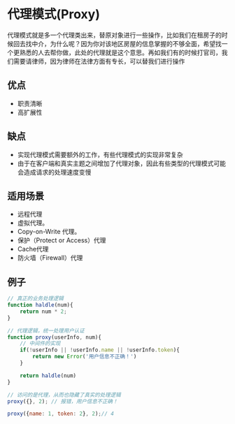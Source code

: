 # 代理模式(Proxy)

代理模式就是多一个代理类出来，替原对象进行一些操作，比如我们在租房子的时候回去找中介，为什么呢？因为你对该地区房屋的信息掌握的不够全面，希望找一个更熟悉的人去帮你做，此处的代理就是这个意思。再如我们有的时候打官司，我们需要请律师，因为律师在法律方面有专长，可以替我们进行操作

## 优点

* 职责清晰
* 高扩展性

## 缺点

* 实现代理模式需要额外的工作，有些代理模式的实现非常复杂
* 由于在客户端和真实主题之间增加了代理对象，因此有些类型的代理模式可能会造成请求的处理速度变慢

## 适用场景

* 远程代理
* 虚拟代理。
* Copy-on-Write 代理。
* 保护（Protect or Access）代理
* Cache代理
* 防火墙（Firewall）代理

## 例子

``` js
// 真正的业务处理逻辑
function haldle(num){
    return num * 2;
}

// 代理逻辑，统一处理用户认证
function proxy(userInfo, num){
    // 中间件的实现
    if(!userInfo || !userInfo.name || !userInfo.token){
        return new Error('用户信息不正确！')
    }

    return haldle(num)
}

// 访问的是代理，从而也隐藏了真实的处理逻辑
proxy({}, 2); // 报错，用户信息不正确！

proxy({name: 1, token: 2}, 2);// 4
```
